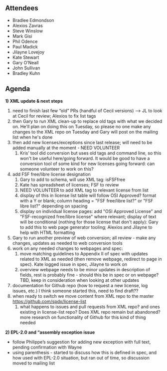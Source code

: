 ## Attendees

  - Bradlee Edmondson
  - Alexios Zavras
  - Steve Winslow
  - Mark Gisi
  - Phil Odence
  - Paul Madick
  - Jilayne Lovejoy
  - Kate Stewart
  - Gary O’Neall
  - John Sullivan
  - Bradley Kuhn

## Agenda

**1) XML update & next steps**

1.  need to finish last few “old” PRs (handful of Cecil versions) —\> JL
    to look at Cecil for review; Alexios to fix list tags
2.  then Gary to run XML clean-up to replace old tags with what we
    decided on. He'll plan on doing this on Tuesday, so please no one
    make any changes to the XML repo on Tuesday and Gary will post on
    the mailing list when he's done
3.  then add new licenses/exceptions since last release; will need to be
    added manually at the moment - NEED VOLUNTEER
    1.  Kris’ tool did conversion but uses old tags and command line, so
        this won't be useful here/going forward. It would be good to
        have a conversion tool of some kind for new licenses going
        forward: can someone volunteer to work on this?
4.  add FSF free/libre license designation
    1.  Gary to add to schema, will use XML tag: isFSFfree
    2.  Kate has spreadsheet of licenses; FSF to review
    3.  NEED VOLUNTEER to add XML tag to relevant license from list
    4.  display of this in license list table will follow OSI Approved?
        format with a Y or blank; column heading = "FSF free/libre
        list?" or "FSF libre list?" depending on spacing
    5.  display on individual license pages: add "OSI Approved License"
        and "FSF-recognized free/libre license" where relevant; display
        of text will be conditional (nothing for those license that
        don't apply): Gary to add this to web page generator tooling;
        Alexios and Jilayne to help with HTML formatting
5.  Gary to run another preview of web conversion; all review - make any
    changes, updates as needed to web conversion tools
6.  work on any needed changes to webpages and spec:
    1.  move matching guidelines to Appendix II of spec with updates
        related to XML as needed (then remove webpage, redirect to page
        in spec). Kate logged issue in spec, Jilayne to work on
    2.  overview webpage needs to be minor updates in description of
        fields, rest is probably fine - should this be in spec or on
        webpage? TBD, keep in consideration when looking at other
        updates
7.  documentation for Github repo (how to request a new license, log
    issues, etc.) I think someone started this, need to find draft??
8.  when ready to switch we move content from XML repo to the master
    <https://github.com/spdx/license-list>
    1.  what happens to issues and pull requests from XML repo? and ones
        existing in license-list repo? Does XML repo remain but
        abandoned? more research on functionality of Github for this
        kind of thing needed

**2) EPL-2.0 and “assembly exception issue**

  - follow Philippe’s suggestion for adding new exception with full
    text, pending confirmation with Wayne
  - using parenthesis - started to discuss how this is defined in spec,
    and how used with EPL-2.0 situation, but ran out of time, so
    discussion moved to mailing list
